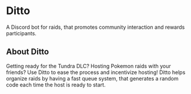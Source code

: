 # Ditto

A Discord bot for raids, that promotes community interaction and rewards participants.

## About Ditto
Getting ready for the Tundra DLC? Hosting Pokemon raids with your friends? Use Ditto to ease the process and incentivize hosting! Ditto helps organize raids by having a fast queue system, that generates a random code each time the host is ready to start.
